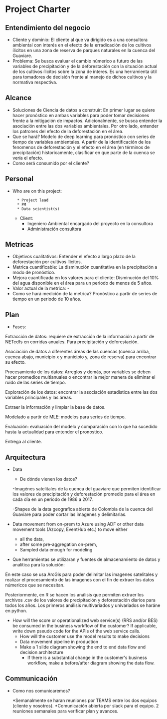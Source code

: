 # Project Charter

## Entendimiento del negocio

* Cliente y dominio:
El cliente al que va dirigido es a una consultora ambiental con interés en el efecto de la erradicación de los cultivos ílicitos en una zona de reserva de parques naturales en la cuenca del Guaviare.
* Problema:
Se busca evaluar el cambio númerico a futuro de las variables de precipitación y de la deforestación con la situación actual de los cultivos ílicitos sobre la zona de interes. Es una herramienta útil para tomadores de decisión frente al manejo de dichos cultivos y la normativa respectiva. 

## Alcance
* Soluciones de Ciencia de datos a construir:
En primer lugar se quiere hacer pronóstico en ambas variables para poder tomar decisiones frente a la mitigación de impactos. Adicionalmente, se busca entender la asociación entre las dos variables ambientales. 
Por otro lado, entender los patrones del efecto de la deforestación en el área.
* Que se hará?
Modelo de deep learning para pronóstico con series de tiempo de variables ambientales. 
A partir de la identificación de los fenomenos de deforestación y el efecto en el área (en términos de precipitación) historicamente, clasificar en que parte de la cuenca se vería el efecto. 
* Como será consumido por el cliente?


## Personal
* Who are on this project:

		* Project lead
		* PM
		* Data scientist(s)
	* Client:
		* Ingeniero Ambiental encargado del proyecto en la consultora
		* Administración consultora
	
## Metricas
* Objetivos cualitativos: Entender el efecto a largo plazo de la deforestación por cultivos ílicitos. 
* Metrica cuantificable:  La disminución cuantitativa en la precipitación a modo de pronóstico. 
* Mejora cuantificada en los valores para el cliente: Disminución del 10% del agua disponible en el área para un periodo de menos de 5 años.
* Valor actual de la metrica: -
* Como se hará medición de la metrica? Pronóstico a partir de series de tiempo en un periodo de 10 años.

## Plan
* Fases: 

Extracción de datos: requiere de extracción de la información a partir de NETcdfs en corridas anuales. Para precipitación y deforestación. 

Asociación de datos a diferentes áreas de las cuencas (cuenca arriba, cuenca abajo, municipio x y municipio y, zona de reserva) para encontrar su efecto.

Procesamiento de los datos: Arreglos y demás, por variables se deben hacer promedios multianuales o encontrar la mejor manera de eliminar el ruido de las series de tiempo. 

Exploración de los datos: encontrar la asociación estadistica entre las dos variables principales y las áreas. 

Extraer la información y limpiar la base de datos.

Modelado a partir de MLE: modelos para series de tiempo. 

Evaluación: evaluación del modelo y comparación con lo que ha sucedido hasta la actualidad para entender el pronostico.

Entrega al cliente.

## Arquitectura
* Data
  * De dónde vienen los datos?
  
  -Imagénes satelitales de la cuenca del guaviare que permiten identificar los valores de precipitación y deforestación promedio para el área en cada día en un período de 1986 a 2017. 
  
  -Shapes de la data geografica abierta de Colombia de la cuenca del Guaviare para poder cortar las imagenes y delimitarlas. 
  
* Data movement from on-prem to Azure using ADF or other data movement tools (Azcopy, EventHub etc.) to move either
  * all the data, 
  * after some pre-aggregation on-prem,
  * Sampled data enough for modeling 

* Que herramientas se utilizaran y fuentes de almacenamiento de datos y analitica para la solución:

En este caso se usa ArcGis para poder delimitar las imagenes satelitales y realizar el procesamiento de las imagenes con el fin de extraer los datos númericos que se necesitan. 

Posteriormente, en R se hacen los análisis que permiten extraer los archivos .csv de los valores de precipitación y deforestación diarios para todos los años. 
Los primeros análisis multivariados y univariados se haráne en python. 

* How will the score or operationalized web service(s) (RRS and/or BES) be consumed in the business workflow of the customer? If applicable, write down pseudo code for the APIs of the web service calls.
  * How will the customer use the model results to make decisions
  * Data movement pipeline in production
  * Make a 1 slide diagram showing the end to end data flow and decision architecture
    * If there is a substantial change in the customer's business workflow, make a before/after diagram showing the data flow.

## Communicación
* Como nos comunicaremos? 

  *Semanalmente se haran reuniones por TEAMS entre los dos equipos (cliente y nosotros).
  *Comunicación abierta por slack para el equipo. 2 reuniones semanales para verificar plan y avances. 

